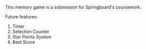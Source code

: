 This memory game is a submission for Springboard's coursework. 

Future features:
1. Timer
2. Selection Counter
3. Star Points System
4. Best Score